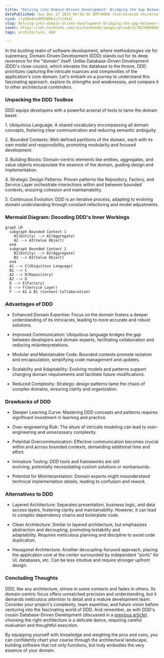 ```yaml
---
title: "Delving into Domain-Driven Development: Bridging the Gap Between Code and Reality"
datePublished: Sun Dec 17 2023 04:56:55 GMT+0000 (Coordinated Universal Time)
cuid: clq90m4xv000308k1c7vldk4l
slug: delving-into-domain-driven-development-bridging-the-gap-between-code-and-reality
cover: https://cdn.hashnode.com/res/hashnode/image/upload/v1702788886044/fbf4a1cf-ad5f-419b-9a5b-ca17e1e9c0f7.jpeg
tags: architecture, ddd

---
```


In the bustling realm of software development, where methodologies vie for supremacy, Domain-Driven Development (DDD) stands out for its deep reverence for the "domain" itself. Unlike Database-Driven Development (DDD's close cousin), which elevates the database to the throne, DDD prioritizes capturing the intricate nuances and complexities of the application's core domain. Let's embark on a journey to understand this fascinating approach, explore its strengths and weaknesses, and compare it to other architectural contenders.

### Unpacking the DDD Toolbox

DDD equips developers with a powerful arsenal of tools to tame the domain beast:

1\. Ubiquitous Language: A shared vocabulary encompassing all domain concepts, fostering clear communication and reducing semantic ambiguity.

2\. Bounded Contexts: Well-defined partitions of the domain, each with its own model and responsibility, promoting modularity and focused development.

3\. Building Blocks: Domain-centric elements like entities, aggregates, and value objects encapsulate the essence of the domain, guiding design and implementation.

4\. Strategic Design Patterns: Proven patterns like Repository, Factory, and Service Layer orchestrate interactions within and between bounded contexts, ensuring cohesion and maintainability.

5\. Continuous Evolution: DDD is an iterative process, adapting to evolving domain understanding through constant refactoring and model adjustments.

### Mermaid Diagram: Decoding DDD's Inner Workings

```mermaid
graph LR
  subgraph Bounded Context 1
    A1(Entity) --> A2(Aggregate)
    A2 --> A3(Value Object)
  end
  subgraph Bounded Context 2
    B1(Entity) --> B2(Aggregate)
    B2 --> B3(Value Object)
  end
  A1 --> C(Ubiquitous Language)
  B1 --> C
  A2 --> D(Repository)
  B2 --> D
  D --> E(Factory)
  E --> F(Service Layer)
  F --> A1 & B1 (Context Collaboration)
```

### Advantages of DDD

* Enhanced Domain Expertise: Focus on the domain fosters a deeper understanding of its intricacies, leading to more accurate and robust solutions.
    
* Improved Communication: Ubiquitous language bridges the gap between developers and domain experts, facilitating collaboration and reducing misinterpretations.
    
* Modular and Maintainable Code: Bounded contexts promote isolation and encapsulation, simplifying code management and updates.
    
* Scalability and Adaptability: Evolving models and patterns support changing domain requirements and facilitate future modifications.
    
* Reduced Complexity: Strategic design patterns tame the chaos of complex domains, ensuring clarity and organization.
    

### Drawbacks of DDD

* Steeper Learning Curve: Mastering DDD concepts and patterns requires significant investment in learning and practice.
    
* Over-engineering Risk: The allure of intricate modeling can lead to over-engineering and unnecessary complexity.
    
* Potential Overcommunication: Effective communication becomes crucial within and across bounded contexts, demanding additional time and effort.
    
* Immature Tooling: DDD tools and frameworks are still evolving, potentially necessitating custom solutions or workarounds.
    
* Potential for Misinterpretation: Domain experts might misunderstand technical implementation details, leading to confusion and rework.
    

### Alternatives to DDD

* Layered Architecture: Separates presentation, business logic, and data access layers, fostering clarity and maintainability. However, it can lead to complex dependency chains and boilerplate code.
    
* Clean Architecture: Similar to layered architecture, but emphasizes abstraction and decoupling, promoting testability and adaptability. Requires meticulous planning and discipline to avoid code duplication.
    
* Hexagonal Architecture: Another decoupling-focused approach, placing the application core at the center surrounded by independent "ports" for UI, databases, etc. Can be less intuitive and require stronger upfront design.
    

### Concluding Thoughts

DDD, like any architecture, shines in some contexts and fades in others. Its domain-centric focus offers unmatched precision and understanding, but it demands meticulous attention to detail and a mature development team. Consider your project's complexity, team expertise, and future vision before venturing into the fascinating world of DDD. And remember, as with DDD's cousin Database-Driven Development (discussed in a [previous article](https://thediligentengineer.com/database-driven-development-architecture-putting-data-at-the-helm)), choosing the right architecture is a delicate dance, requiring careful evaluation and thoughtful execution.

By equipping yourself with knowledge and weighing the pros and cons, you can confidently chart your course through the architectural landscape, building software that not only functions, but truly embodies the very essence of your domain.